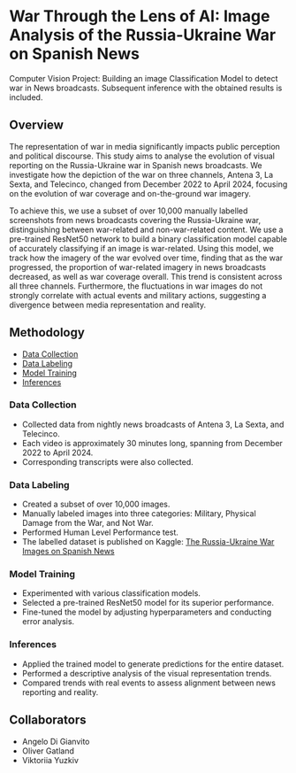 # War Through the Lens of AI: Image Analysis of the Russia-Ukraine War on Spanish News
Computer Vision Project: Building an image Classification Model to detect war in News broadcasts. Subsequent inference with the obtained results is included. 

## Overview
The representation of war in media significantly impacts public perception and political discourse. This study aims to analyse the evolution of visual reporting on the Russia-Ukraine war in Spanish news broadcasts. We investigate how the depiction of the war on three channels, Antena 3, La Sexta, and Telecinco, changed from December 2022 to April 2024, focusing on the evolution of war coverage and on-the-ground war imagery. 

To achieve this, we use a subset of over 10,000 manually labelled screenshots from news broadcasts covering the Russia-Ukraine war, distinguishing between war-related and non-war-related content. We use a pre-trained ResNet50 network to build a binary classification model capable of accurately classifying if an image is war-related. Using this model, we track how the imagery of the war evolved over time, finding that as the war progressed, the proportion of war-related imagery in news broadcasts decreased, as well as war coverage overall. This trend is consistent across all three channels. Furthermore, the fluctuations in war images do not strongly correlate with actual events and military actions, suggesting a divergence between media representation and reality.

## Methodology
- [Data Collection](#data-collection)
- [Data Labeling](#data-labelling)
- [Model Training](#model-training)
- [Inferences](#inferences)

### Data Collection
- Collected data from nightly news broadcasts of Antena 3, La Sexta, and Telecinco.
- Each video is approximately 30 minutes long, spanning from December 2022 to April 2024.
- Corresponding transcripts were also collected.

### Data Labeling
- Created a subset of over 10,000 images.
- Manually labeled images into three categories: Military, Physical Damage from the War, and Not War.
- Performed Human Level Performance test.
- The labelled dataset is published on Kaggle: [The Russia-Ukraine War Images on Spanish News](https://www.kaggle.com/datasets/viktoriiayuzkiv/the-russia-ukraine-war-images-in-spanish-news) 

### Model Training
- Experimented with various classification models.
- Selected a pre-trained ResNet50 model for its superior performance.
- Fine-tuned the model by adjusting hyperparameters and conducting error analysis.

### Inferences
- Applied the trained model to generate predictions for the entire dataset.
- Performed a descriptive analysis of the visual representation trends.
- Compared trends with real events to assess alignment between news reporting and reality.


## Collaborators
- Angelo Di Gianvito
- Oliver Gatland
- Viktoriia Yuzkiv
